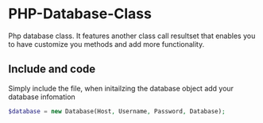 # PHP-Database-Class
Php database class. It features another class call resultset that enables you to have customize you methods and add more functionality.
## Include and code
Simply include the file, when initailzing the database object add your database infomation 
```php
$database = new Database(Host, Username, Password, Database);
```
